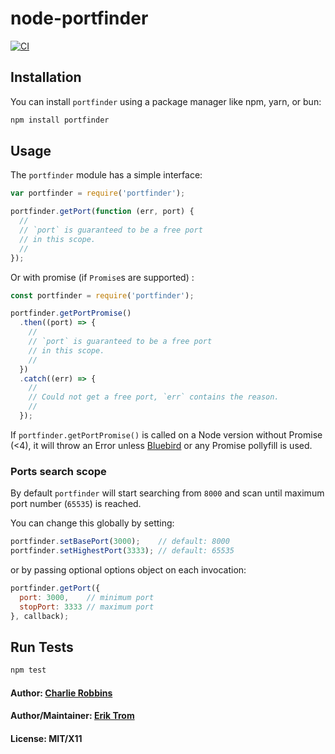 # node-portfinder

[![CI](https://github.com/http-party/node-portfinder/actions/workflows/ci.yml/badge.svg?branch=master)](https://github.com/http-party/node-portfinder/actions/workflows/ci.yml)

## Installation

You can install `portfinder` using a package manager like npm, yarn, or bun:

``` bash
npm install portfinder
```

## Usage
The `portfinder` module has a simple interface:

``` js
var portfinder = require('portfinder');

portfinder.getPort(function (err, port) {
  //
  // `port` is guaranteed to be a free port
  // in this scope.
  //
});
```

Or with promise (if `Promise`s are supported) :

``` js
const portfinder = require('portfinder');

portfinder.getPortPromise()
  .then((port) => {
    //
    // `port` is guaranteed to be a free port
    // in this scope.
    //
  })
  .catch((err) => {
    //
    // Could not get a free port, `err` contains the reason.
    //
  });
```

If `portfinder.getPortPromise()` is called on a Node version without Promise (<4), it will throw an Error unless [Bluebird](http://bluebirdjs.com/docs/getting-started.html) or any Promise pollyfill is used.

### Ports search scope

By default `portfinder` will start searching from `8000` and scan until maximum port number (`65535`) is reached.

You can change this globally by setting:

```js
portfinder.setBasePort(3000);    // default: 8000
portfinder.setHighestPort(3333); // default: 65535
```

or by passing optional options object on each invocation:

```js
portfinder.getPort({
  port: 3000,    // minimum port
  stopPort: 3333 // maximum port
}, callback);
```

## Run Tests
``` bash
npm test
```

#### Author: [Charlie Robbins][0]
#### Author/Maintainer: [Erik Trom][1]
#### License: MIT/X11
[0]: http://nodejitsu.com
[1]: https://github.com/eriktrom
